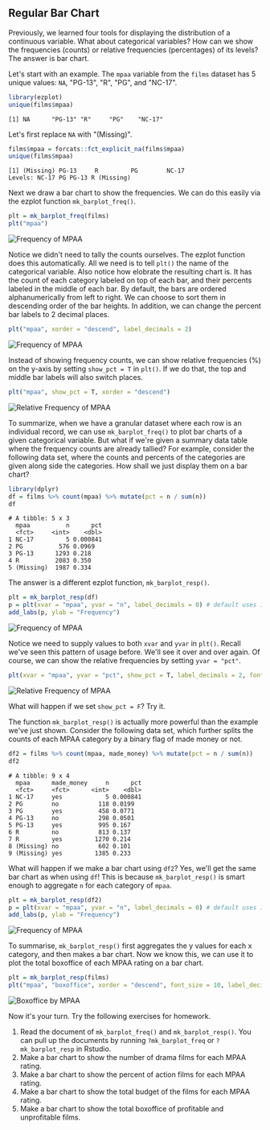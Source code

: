 ## Regular Bar Chart

Previously, we learned four tools for displaying the distribution of a continuous
variable. What about categorical variables? How can we show the frequencies 
(counts) or relative frequencies (percentages) of its levels? The answer is bar 
chart. 

Let's start with an example. The `mpaa` variable from the `films` dataset
has 5 unique values: `NA`, "PG-13", "R", "PG", and "NC-17". 

```r
library(ezplot)
unique(films$mpaa)
```

```
[1] NA      "PG-13" "R"     "PG"    "NC-17"
```

Let's first replace `NA` with "(Missing)". 

```r
films$mpaa = forcats::fct_explicit_na(films$mpaa)
unique(films$mpaa)
```

```
[1] (Missing) PG-13     R         PG        NC-17    
Levels: NC-17 PG PG-13 R (Missing)
```

Next we draw a bar chart to show the frequencies. We can do this easily via the ezplot function `mk_barplot_freq()`. 

```r
plt = mk_barplot_freq(films)
plt("mpaa")
```

![Frequency of MPAA](images/barplot_freq_mpaa_cnt_p1-1.png)

Notice we didn't need to tally the counts ourselves. The ezplot function does
this automatically. All we need is to tell `plt()` the name of the categorical 
variable. Also notice how elobrate the resulting chart is. It has the count of 
each category labeled on top of each bar, and their percents labeled in the 
middle of each bar. By default, the bars are ordered alphanumerically from 
left to right. We can choose to sort them in descending order of the bar heights. 
In addition, we can change the percent bar labels to 2 decimal places.

```r
plt("mpaa", xorder = "descend", label_decimals = 2)
```

![Frequency of MPAA](images/barplot_freq_mpaa_cnt_p2-1.png)

Instead of showing frequency counts, we can show relative frequencies (%) on 
the y-axis by setting `show_pct = T` in `plt()`. If we do that, the top and 
middle bar labels will also switch places.  

```r
plt("mpaa", show_pct = T, xorder = "descend") 
```

![Relative Frequency of MPAA](images/barplot_freq_mpaa_pct-1.png)

To summarize, when we have a granular dataset where each row is an individual
record, we can use `mk_barplot_freq()` to plot bar charts of a given categorical
variable. But what if we're given a summary data table where the frequency counts
are already tallied? For example, consider the following data set, where the
counts and percents of the categories are given along side the categories. How
shall we just display them on a bar chart?

```r
library(dplyr)
df = films %>% count(mpaa) %>% mutate(pct = n / sum(n))
df
```

```
# A tibble: 5 x 3
  mpaa          n      pct
  <fct>     <int>    <dbl>
1 NC-17         5 0.000841
2 PG          576 0.0969  
3 PG-13      1293 0.218   
4 R          2083 0.350   
5 (Missing)  1987 0.334   
```

The answer is a different ezplot function, `mk_barplot_resp()`. 

```r
plt = mk_barplot_resp(df)
p = plt(xvar = "mpaa", yvar = "n", label_decimals = 0) # default uses 1 decimal 
add_labs(p, ylab = "Frequency")
```

![Frequency of MPAA](images/barplot_resp_mpaa_cnt-1.png)

Notice we need to supply values to both `xvar` and `yvar` in `plt()`. Recall 
we've seen this pattern of usage before. We'll see it over and over again. Of
course, we can show the relative frequencies by setting `yvar = "pct"`.

```r
plt(xvar = "mpaa", yvar = "pct", show_pct = T, label_decimals = 2, font_size = 9)
```

![Relative Frequency of MPAA](images/barplot_resp_mpaa_pct-1.png)

What will happen if we set `show_pct = F`? Try it.

The function `mk_barplot_resp()` is actually more powerful than the example we've
just shown. Consider the following data set, which further splits the counts
of each MPAA category by a binary flag of made money or not.

```r
df2 = films %>% count(mpaa, made_money) %>% mutate(pct = n / sum(n))
df2
```

```
# A tibble: 9 x 4
  mpaa      made_money     n      pct
  <fct>     <fct>      <int>    <dbl>
1 NC-17     yes            5 0.000841
2 PG        no           118 0.0199  
3 PG        yes          458 0.0771  
4 PG-13     no           298 0.0501  
5 PG-13     yes          995 0.167   
6 R         no           813 0.137   
7 R         yes         1270 0.214   
8 (Missing) no           602 0.101   
9 (Missing) yes         1385 0.233   
```

What will happen if we make a bar chart using `df2`? Yes, we'll get the same bar 
chart as when using `df`! This is because `mk_barplot_resp()` is smart enough to 
aggregate `n` for each category of `mpaa`.

```r
plt = mk_barplot_resp(df2)
p = plt(xvar = "mpaa", yvar = "n", label_decimals = 0) # default uses 1 decimal 
add_labs(p, ylab = "Frequency")
```

![Frequency of MPAA](images/barplot_resp_mpaa_cnt_p2-1.png)

To summarise, `mk_barplot_resp()` first aggregates the y values for each x 
category, and then makes a bar chart. Now we know this, we can use it to plot 
the total boxoffice of each MPAA rating on a bar chart.

```r
plt = mk_barplot_resp(films)
plt("mpaa", "boxoffice", xorder = "descend", font_size = 10, label_decimals = 0)
```

![Boxoffice by MPAA](images/barplot_mpaa_vs_bo-1.png)

Now it's your turn. Try the following exercises for homework.

1. Read the document of `mk_barplot_freq()` and `mk_barplot_resp()`. You can 
pull up the documents by running `?mk_barplot_freq` or `?mk_barplot_resp` in 
Rstudio. 
2. Make a bar chart to show the number of drama films for each MPAA rating. 
3. Make a bar chart to show the percent of action films for each MPAA rating.
4. Make a bar chart to show the total budget of the films for each MPAA rating.
5. Make a bar chart to show the total boxoffice of profitable and unprofitable
films. 
